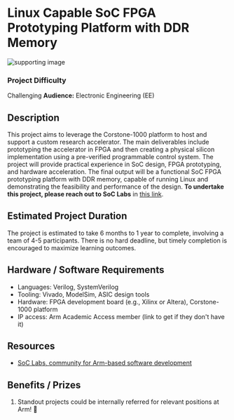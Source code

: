 # Linux Capable SoC FPGA Prototyping Platform with DDR Memory 
![supporting image]()

### Project Difficulty
Challenging
**Audience:** Electronic Engineering (EE)

## Description
This project aims to leverage the Corstone-1000 platform to host and support a custom research accelerator. The main deliverables include prototyping the accelerator in FPGA and then creating a physical silicon implementation using a pre-verified programmable control system. The project will provide practical experience in SoC design, FPGA prototyping, and hardware acceleration. The final output will be a functional SoC FPGA prototyping platform with DDR memory, capable of running Linux and demonstrating the feasibility and performance of the design. **To undertake this project, please reach out to SoC Labs** in [this link](https://soclabs.org/).

## Estimated Project Duration
The project is estimated to take 6 months to 1 year to complete, involving a team of 4-5 participants. There is no hard deadline, but timely completion is encouraged to maximize learning outcomes.

## Hardware / Software Requirements
- Languages: Verilog, SystemVerilog
- Tooling: Vivado, ModelSim, ASIC design tools
- Hardware: FPGA development board (e.g., Xilinx or Altera), Corstone-1000 platform
- IP access: Arm Academic Access member (link to get if they don't have it)

## Resources

- [SoC Labs, community for Arm-based software development](https://soclabs.org/)


## Benefits / Prizes

1. Standout projects could be internally referred for relevant positions at Arm! :page_with_curl: